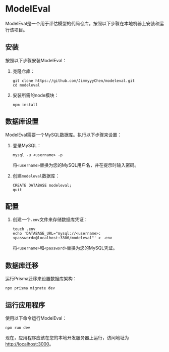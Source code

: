 # ModelEval

ModelEval是一个用于评估模型的代码仓库。按照以下步骤在本地机器上安装和运行该项目。

## 安装

按照以下步骤安装ModelEval：

1. 克隆仓库：

   ```
   git clone https://github.com/JimmyyyChen/modeleval.git
   cd modeleval
   ```

2. 安装所需的node模块：

   ```
   npm install
   ```

## 数据库设置

ModelEval需要一个MySQL数据库。执行以下步骤来设置：

1. 登录MySQL：

   ```
   mysql -u <username> -p
   ```

   将`<username>`替换为您的MySQL用户名，并在提示时输入密码。

2. 创建`modeleval`数据库：

   ```
   CREATE DATABASE modeleval;
   quit
   ```

## 配置

1. 创建一个`.env`文件来存储数据库凭证：

   ```
   touch .env
   echo 'DATABASE_URL="mysql://<username>:<password>@localhost:3306/modeleval"' > .env
   ```

   将`<username>`和`<password>`替换为您的MySQL凭证。

## 数据库迁移

运行Prisma迁移来设置数据库架构：

```
npx prisma migrate dev
```

## 运行应用程序

使用以下命令运行ModelEval：

```
npm run dev
```

现在，应用程序应该在您的本地开发服务器上运行，访问地址为[http://localhost:3000](http://localhost:3000)。

